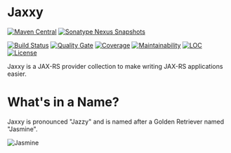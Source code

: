 # Jaxxy
[![Maven Central](https://img.shields.io/maven-central/v/org.jaxxy/jaxxy.svg?label=Maven%20Central)](https://search.maven.org/search?q=g:%22org.jaxxy%22%20AND%20a:%22jaxxy%22)
[![Sonatype Nexus Snapshots](https://img.shields.io/nexus/s/https/oss.sonatype.org/org.jaxxy/jaxxy.svg)](https://oss.sonatype.org/content/repositories/snapshots/org/jaxxy/jaxxy/)

[![Build Status](https://travis-ci.org/jaxxy-rs/jaxxy.svg?branch=master)](https://travis-ci.org/jaxxy-rs/jaxxy)
[![Quality Gate](https://sonarcloud.io/api/project_badges/measure?project=org.jaxxy%3Ajaxxy&metric=alert_status)](https://sonarcloud.io/dashboard?id=org.jaxxy%3Ajaxxy)
[![Coverage](https://sonarcloud.io/api/project_badges/measure?project=org.jaxxy%3Ajaxxy&metric=coverage)](https://sonarcloud.io/dashboard?id=org.jaxxy%3Ajaxxy)
[![Maintainability](https://sonarcloud.io/api/project_badges/measure?project=org.jaxxy%3Ajaxxy&metric=sqale_rating)](https://sonarcloud.io/dashboard?id=org.jaxxy%3Ajaxxy)
[![LOC](https://sonarcloud.io/api/project_badges/measure?project=org.jaxxy%3Ajaxxy&metric=ncloc)](https://sonarcloud.io/dashboard?id=org.jaxxy%3Ajaxxy)
[![License](http://img.shields.io/:license-apache-brightgreen.svg)](http://www.apache.org/licenses/LICENSE-2.0.html)

Jaxxy is a JAX-RS provider collection to make writing JAX-RS applications easier.

# What's in a Name?

Jaxxy is pronounced "Jazzy" and is named after a Golden Retriever named "Jasmine".

![Jasmine](media/jasmine.jpeg)

   
